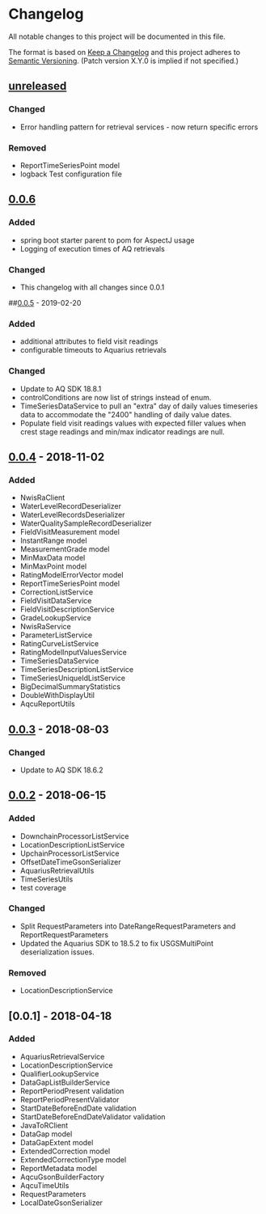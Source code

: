 # Changelog
All notable changes to this project will be documented in this file.

The format is based on [Keep a Changelog](http://keepachangelog.com/en/1.0.0/)
and this project adheres to [Semantic Versioning](http://semver.org/spec/v2.0.0.html). (Patch version X.Y.0 is implied if not specified.)

## [unreleased]
### Changed
- Error handling pattern for retrieval services - now return specific errors

### Removed
- ReportTimeSeriesPoint model
- logback Test configuration file

## [0.0.6]
### Added
- spring boot starter parent to pom for AspectJ usage
- Logging of execution times of AQ retrievals

### Changed
- This changelog with all changes since 0.0.1
 
##[0.0.5] - 2019-02-20
### Added
- additional attributes to field visit readings
- configurable timeouts to Aquarius retrievals

### Changed
- Update to AQ SDK 18.8.1
- controlConditions are now list of strings instead of enum.
- TimeSeriesDataService to pull an "extra" day of daily values timeseries data to accommodate the "2400" handling of daily value dates.
- Populate field visit readings values with expected filler values when crest stage readings and min/max indicator readings are null.

## [0.0.4] - 2018-11-02
### Added
- NwisRaClient
- WaterLevelRecordDeserializer
- WaterLevelRecordsDeserializer
- WaterQualitySampleRecordDeserializer
- FieldVisitMeasurement model
- InstantRange model
- MeasurementGrade model
- MinMaxData model
- MinMaxPoint model
- RatingModelErrorVector model
- ReportTimeSeriesPoint model
- CorrectionListService
- FieldVisitDataService
- FieldVisitDescriptionService
- GradeLookupService
- NwisRaService
- ParameterListService
- RatingCurveListService
- RatingModelInputValuesService 	
- TimeSeriesDataService
- TimeSeriesDescriptionListService
- TimeSeriesUniqueIdListService
- BigDecimalSummaryStatistics
- DoubleWithDisplayUtil
- AqcuReportUtils

## [0.0.3] - 2018-08-03
### Changed
- Update to AQ SDK 18.6.2

## [0.0.2] - 2018-06-15
### Added
- DownchainProcessorListService
- LocationDescriptionListService
- UpchainProcessorListService
- OffsetDateTimeGsonSerializer
- AquariusRetrievalUtils
- TimeSeriesUtils
- test coverage

### Changed
- Split RequestParameters into DateRangeRequestParameters and ReportRequestParameters
- Updated the Aquarius SDK to 18.5.2 to fix USGSMultiPoint deserialization issues.

### Removed
- LocationDescriptionService

## [0.0.1] - 2018-04-18
### Added
- AquariusRetrievalService
- LocationDescriptionService
- QualifierLookupService
- DataGapListBuilderService
- ReportPeriodPresent validation
- ReportPeriodPresentValidator
- StartDateBeforeEndDate validation
- StartDateBeforeEndDateValidator validation
- JavaToRClient
- DataGap model
- DataGapExtent model
- ExtendedCorrection model
- ExtendedCorrectionType model
- ReportMetadata model
- AqcuGsonBuilderFactory
- AqcuTimeUtils
- RequestParameters
- LocalDateGsonSerializer

[Unreleased]: https://github.com/USGS-CIDA/aqcu-framework/compare/aqcu-framework-0.0.6...master
[0.0.6]: https://github.com/USGS-CIDA/aqcu-framework/compare/aqcu-framework-0.0.5...aqcu-framework-0.0.6
[0.0.5]: https://github.com/USGS-CIDA/aqcu-framework/compare/aqcu-framework-0.0.4...aqcu-framework-0.0.5
[0.0.4]: https://github.com/USGS-CIDA/aqcu-framework/compare/aqcu-framework-0.0.3...aqcu-framework-0.0.4
[0.0.3]: https://github.com/USGS-CIDA/aqcu-framework/compare/aqcu-framework-0.0.2...aqcu-framework-0.0.3
[0.0.2]: https://github.com/USGS-CIDA/aqcu-framework/compare/aqcu-framework-0.0.1...aqcu-framework-0.0.2